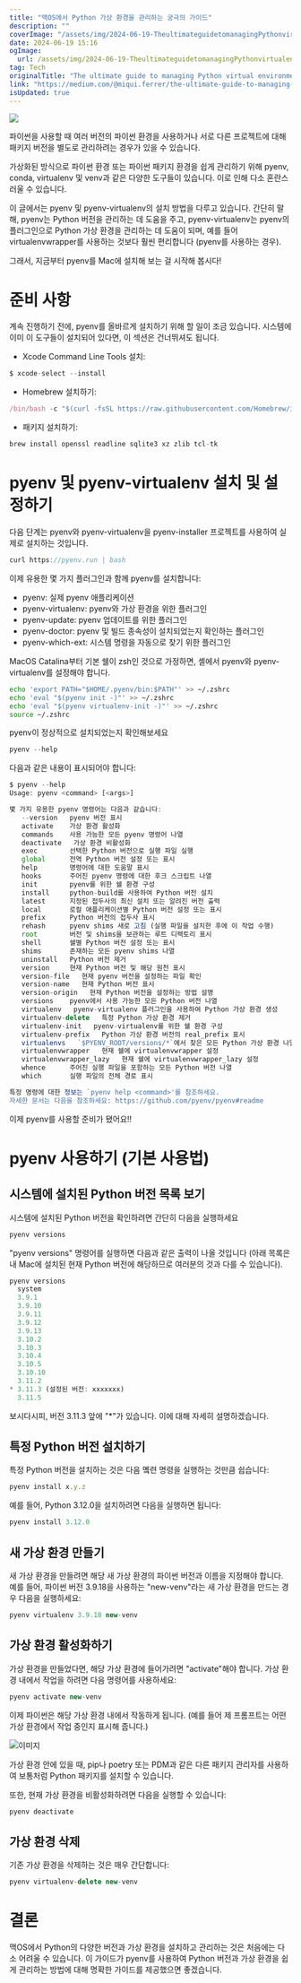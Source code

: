 ```yaml
---
title: "맥OS에서 Python 가상 환경을 관리하는 궁극의 가이드"
description: ""
coverImage: "/assets/img/2024-06-19-TheultimateguidetomanagingPythonvirtualenvironmentsinMacOS_0.png"
date: 2024-06-19 15:16
ogImage:
  url: /assets/img/2024-06-19-TheultimateguidetomanagingPythonvirtualenvironmentsinMacOS_0.png
tag: Tech
originalTitle: "The ultimate guide to managing Python virtual environments in MacOS"
link: "https://medium.com/@miqui.ferrer/the-ultimate-guide-to-managing-python-virtual-environments-in-macos-c8cb49bf0a3c"
isUpdated: true
---
```


<img src="/assets/img/2024-06-19-TheultimateguidetomanagingPythonvirtualenvironmentsinMacOS_0.png" />

파이썬을 사용할 때 여러 버전의 파이썬 환경을 사용하거나 서로 다른 프로젝트에 대해 패키지 버전을 별도로 관리하려는 경우가 있을 수 있습니다.

가상화된 방식으로 파이썬 환경 또는 파이썬 패키지 환경을 쉽게 관리하기 위해 pyenv, conda, virtualenv 및 venv과 같은 다양한 도구들이 있습니다. 이로 인해 다소 혼란스러울 수 있습니다.

이 글에서는 pyenv 및 pyenv-virtualenv의 설치 방법을 다루고 있습니다.
간단히 말해, pyenv는 Python 버전을 관리하는 데 도움을 주고, pyenv-virtualenv는 pyenv의 플러그인으로 Python 가상 환경을 관리하는 데 도움이 되며, 예를 들어 virtualenvwrapper를 사용하는 것보다 훨씬 편리합니다 (pyenv를 사용하는 경우).

<div class="content-ad"></div>

그래서, 지금부터 pyenv를 Mac에 설치해 보는 걸 시작해 봅시다!

# 준비 사항

계속 진행하기 전에, pyenv를 올바르게 설치하기 위해 할 일이 조금 있습니다. 시스템에 이미 이 도구들이 설치되어 있다면, 이 섹션은 건너뛰셔도 됩니다.

- Xcode Command Line Tools 설치:

<div class="content-ad"></div>

```js
$ xcode-select --install
```

- Homebrew 설치하기:

```js
/bin/bash -c "$(curl -fsSL https://raw.githubusercontent.com/Homebrew/install/HEAD/install.sh)
```

- 패키지 설치하기:

<div class="content-ad"></div>

```js
brew install openssl readline sqlite3 xz zlib tcl-tk
```

# pyenv 및 pyenv-virtualenv 설치 및 설정하기

다음 단계는 pyenv와 pyenv-virtualenv을 pyenv-installer 프로젝트를 사용하여 실제로 설치하는 것입니다.

```js
curl https://pyenv.run | bash
```

<div class="content-ad"></div>

이제 유용한 몇 가지 플러그인과 함께 pyenv를 설치합니다:

- pyenv: 실제 pyenv 애플리케이션
- pyenv-virtualenv: pyenv와 가상 환경을 위한 플러그인
- pyenv-update: pyenv 업데이트를 위한 플러그인
- pyenv-doctor: pyenv 및 빌드 종속성이 설치되었는지 확인하는 플러그인
- pyenv-which-ext: 시스템 명령을 자동으로 찾기 위한 플러그인

MacOS Catalina부터 기본 쉘이 zsh인 것으로 가정하면, 셸에서 pyenv와 pyenv-virtualenv를 설정해야 합니다.

```bash
echo 'export PATH="$HOME/.pyenv/bin:$PATH"' >> ~/.zshrc
echo 'eval "$(pyenv init -)"' >> ~/.zshrc
echo 'eval "$(pyenv virtualenv-init -)"' >> ~/.zshrc
source ~/.zshrc
```

<div class="content-ad"></div>

pyenv이 정상적으로 설치되었는지 확인해보세요

```js
pyenv --help
```

다음과 같은 내용이 표시되어야 합니다:

```js
$ pyenv --help                                                                                                                  ✔ ▓▒░
Usage: pyenv <command> [<args>]

몇 가지 유용한 pyenv 명령어는 다음과 같습니다:
   --version   pyenv 버전 표시
   activate    가상 환경 활성화
   commands    사용 가능한 모든 pyenv 명령어 나열
   deactivate   가상 환경 비활성화
   exec        선택한 Python 버전으로 실행 파일 실행
   global      전역 Python 버전 설정 또는 표시
   help        명령어에 대한 도움말 표시
   hooks       주어진 pyenv 명령에 대한 후크 스크립트 나열
   init        pyenv를 위한 쉘 환경 구성
   install     python-build를 사용하여 Python 버전 설치
   latest      지정된 접두사의 최신 설치 또는 알려진 버전 출력
   local       로컬 애플리케이션별 Python 버전 설정 또는 표시
   prefix      Python 버전의 접두사 표시
   rehash      pyenv shims 새로 고침 (실행 파일을 설치한 후에 이 작업 수행)
   root        버전 및 shims을 보관하는 루트 디렉토리 표시
   shell       쉘별 Python 버전 설정 또는 표시
   shims       존재하는 모든 pyenv shims 나열
   uninstall   Python 버전 제거
   version     현재 Python 버전 및 해당 원천 표시
   version-file   현재 pyenv 버전을 설정하는 파일 확인
   version-name   현재 Python 버전 표시
   version-origin   현재 Python 버전을 설정하는 방법 설명
   versions    pyenv에서 사용 가능한 모든 Python 버전 나열
   virtualenv   pyenv-virtualenv 플러그인을 사용하여 Python 가상 환경 생성
   virtualenv-delete   특정 Python 가상 환경 제거
   virtualenv-init   pyenv-virtualenv를 위한 쉘 환경 구성
   virtualenv-prefix   Python 가상 환경 버전의 real_prefix 표시
   virtualenvs   `$PYENV_ROOT/versions/*`에서 찾은 모든 Python 가상 환경 나열
   virtualenvwrapper   현재 쉘에 virtualenvwrapper 설정
   virtualenvwrapper_lazy   현재 쉘에 virtualenvwrapper_lazy 설정
   whence      주어진 실행 파일을 포함하는 모든 Python 버전 나열
   which       실행 파일의 전체 경로 표시

특정 명령에 대한 정보는 `pyenv help <command>'를 참조하세요.
자세한 문서는 다음을 참조하세요: https://github.com/pyenv/pyenv#readme
```

<div class="content-ad"></div>

이제 pyenv를 사용할 준비가 됐어요!!

# pyenv 사용하기 (기본 사용법)

## 시스템에 설치된 Python 버전 목록 보기

시스템에 설치된 Python 버전을 확인하려면 간단히 다음을 실행하세요

<div class="content-ad"></div>

```js
pyenv versions
```

"pyenv versions" 명령어를 실행하면 다음과 같은 출력이 나올 것입니다 (아래 목록은 내 Mac에 설치된 현재 Python 버전에 해당하므로 여러분의 것과 다를 수 있습니다).

```js
pyenv versions                                                                                                                ✔ ▓▒░
  system
  3.9.1
  3.9.10
  3.9.11
  3.9.12
  3.9.13
  3.10.2
  3.10.3
  3.10.4
  3.10.5
  3.10.10
  3.11.2
* 3.11.3 (설정된 버전: xxxxxxx)
  3.11.5
```

보시다시피, 버전 3.11.3 앞에 "\*"가 있습니다. 이에 대해 자세히 설명하겠습니다.

<div class="content-ad"></div>

## 특정 Python 버전 설치하기

특정 Python 버전을 설치하는 것은 다음 몤련 명령을 실행하는 것만큼 쉽습니다:

```js
pyenv install x.y.z
```

예를 들어, Python 3.12.0을 설치하려면 다음을 실행하면 됩니다:

<div class="content-ad"></div>

```js
pyenv install 3.12.0
```

## 새 가상 환경 만들기

새 가상 환경을 만들려면 해당 새 가상 환경의 파이썬 버전과 이름을 지정해야 합니다. 예를 들어, 파이썬 버전 3.9.18을 사용하는 "new-venv"라는 새 가상 환경을 만드는 경우 다음을 실행하세요:

```js
pyenv virtualenv 3.9.18 new-venv
```

<div class="content-ad"></div>

## 가상 환경 활성화하기

가상 환경을 만들었다면, 해당 가상 환경에 들어가려면 "activate"해야 합니다. 가상 환경 내에서 작업을 하려면 다음 명령어를 사용하세요:

```js
pyenv activate new-venv
```

이제 파이썬은 해당 가상 환경 내에서 작동하게 됩니다. (예를 들어 제 프롬프트는 어떤 가상 환경에서 작업 중인지 표시해 줍니다.)

<div class="content-ad"></div>

![이미지](/assets/img/2024-06-19-TheultimateguidetomanagingPythonvirtualenvironmentsinMacOS_1.png)

가상 환경 안에 있을 때, pip나 poetry 또는 PDM과 같은 다른 패키지 관리자를 사용하여 보통처럼 Python 패키지를 설치할 수 있습니다.

또한, 현재 가상 환경을 비활성화하려면 다음을 실행할 수 있습니다:

```js
pyenv deactivate
```

<div class="content-ad"></div>

## 가상 환경 삭제

기존 가상 환경을 삭제하는 것은 매우 간단합니다:

```js
pyenv virtualenv-delete new-venv
```

# 결론

<div class="content-ad"></div>

맥OS에서 Python의 다양한 버전과 가상 환경을 설치하고 관리하는 것은 처음에는 다소 어려울 수 있습니다. 이 가이드가 pyenv를 사용하여 Python 버전과 가상 환경을 쉽게 관리하는 방법에 대해 명확한 가이드를 제공했으면 좋겠습니다.
